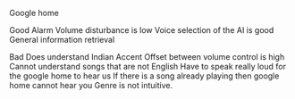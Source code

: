 
Google home

Good
Alarm
Volume disturbance is low
Voice selection of the AI is good
General information retrieval 

Bad
Does understand Indian Accent
Offset between volume control is high
Cannot understand songs that are not English
Have to speak really loud for the google home to hear us
If there is a song already playing then google home cannot hear you 
Genre is not intuitive.
